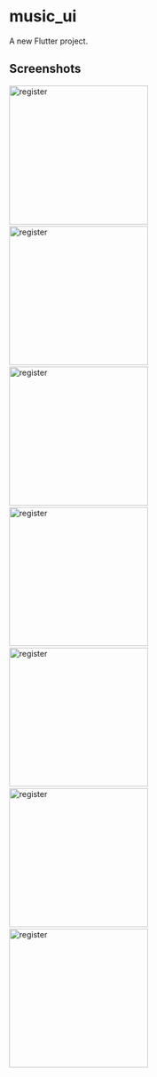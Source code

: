 # music_ui

A new Flutter project.

## Screenshots
<p>
<img src="https://raw.githubusercontent.com/iamhimanshu0/Flutter_/master/music_ui/images/2_.png" alt="register" width="250">
&nbsp;&nbsp;
  <img src="https://raw.githubusercontent.com/iamhimanshu0/Flutter_/master/music_ui/images/4_.png" alt="register" width="250">
&nbsp;&nbsp;
  <img src="https://raw.githubusercontent.com/iamhimanshu0/Flutter_/master/music_ui/images/1_.png" alt="register" width="250">
&nbsp;&nbsp;
  <img src="https://raw.githubusercontent.com/iamhimanshu0/Flutter_/master/music_ui/images/6_.png" alt="register" width="250">
&nbsp;&nbsp;
  <img src="https://raw.githubusercontent.com/iamhimanshu0/Flutter_/master/music_ui/images/7_.jpeg" alt="register" width="250">
&nbsp;&nbsp;
  <img src="https://raw.githubusercontent.com/iamhimanshu0/Flutter_/master/music_ui/images/3_.png" alt="register" width="250">
&nbsp;&nbsp;
  <img src="https://raw.githubusercontent.com/iamhimanshu0/Flutter_/master/music_ui/images/5_.png" alt="register" width="250">
&nbsp;&nbsp;
</p>
